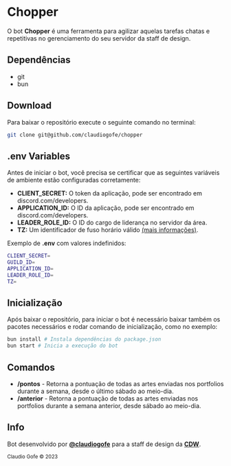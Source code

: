 # Chopper

O bot **Chopper** é uma ferramenta para agilizar aquelas tarefas chatas e repetitivas no gerenciamento do seu servidor da staff de design.

## Dependências

- git
- bun

## Download

Para baixar o repositório execute o seguinte comando no terminal:

```sh
git clone git@github.com/claudiogofe/chopper
```

## .env Variables

Antes de iniciar o bot, você precisa se certificar que as seguintes variáveis de ambiente estão configuradas corretamente:

- **CLIENT_SECRET:** O token da aplicação, pode ser encontrado em discord.com/developers.
- **APPLICATION_ID:** O ID da aplicação, pode ser encontrado em discord.com/developers.
- **LEADER_ROLE_ID:** O ID do cargo de liderança no servidor da área.
- **TZ:** Um identificador de fuso horário válido [(mais informações)](https://en.wikipedia.org/wiki/List_of_tz_database_time_zones#list).

Exemplo de **.env** com valores indefinidos:

```sh
CLIENT_SECRET=
GUILD_ID=
APPLICATION_ID=
LEADER_ROLE_ID=
TZ=
```

## Inicialização

Após baixar o repositório, para iniciar o bot é necessário baixar também os pacotes necessários e rodar comando de inicialização, como no exemplo:

```sh
bun install # Instala dependências do package.json
bun start # Inicia a execução do bot
```

## Comandos

- **/pontos** - Retorna a pontuação de todas as artes enviadas nos portfolios durante a semana, desde o último sábado ao meio-dia.
- **/anterior** - Retorna a pontuação de todas as artes enviadas nos portfolios durante a semana anterior, desde sábado ao meio-dia.

## Info

Bot desenvolvido por **[@claudiogofe](https://claudiogofe.com)** para a staff de design da **[CDW](https://discord.gg/cdw)**.

<sub>Claudio Gofe © 2023</sub>

